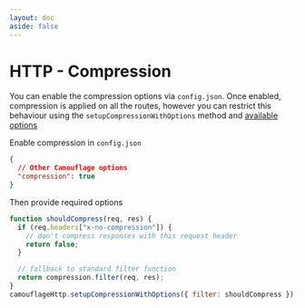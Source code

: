 ```yaml
---
layout: doc
aside: false
---
```


# HTTP - Compression

You can enable the compression options via `config.json`. Once enabled, compression is applied on all the routes, however you can restrict this behaviour using the `setupCompressionWithOptions` method and [available options](https://www.npmjs.com/package/compression#options)

Enable compression in `config.json`

```json
{
  // Other Camouflage options
  "compression": true
}
```

Then provide required options

```js
function shouldCompress(req, res) {
  if (req.headers["x-no-compression"]) {
    // don't compress responses with this request header
    return false;
  }

  // fallback to standard filter function
  return compression.filter(req, res);
}
camouflageHttp.setupCompressionWithOptions({ filter: shouldCompress });
```
